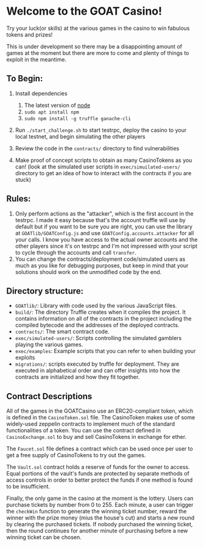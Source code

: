 # Welcome to the GOAT Casino!

Try your luck(or skills) at the various games in the casino to win fabulous tokens and prizes!

This is under development so there may be a disappointing amount of games at the moment but there are more to come and plenty of things to exploit in the meantime.

## To Begin:
1. Install dependencies
	1. The latest version of [node](https://nodejs.org/en/download/package-manager/)
	1. `sudo apt install npm`
	2. `sudo npm install -g truffle ganache-cli`

2. Run `./start_challenge.sh` to start testrpc, deploy the casino to your local testnet, and begin simulating the other players
3. Review the code in the `contracts/` directory to find vulnerabilities
4. Make proof of concept scripts to obtain as many CasinoTokens as you can! (look at the simulated user scripts in `exec/simuilated-users/` directory to get an idea of how to interact with the contracts if you are stuck)

## Rules:
1. Only perform actions as the "attacker", which is the first account in the testrpc. I made it easy because that's the account truffle will use by default but if you want to be sure you are right, you can use the library at `GOATlib/GOATConfig.js` and use `GOATConfig.accounts.attacker` for all your calls. I know you have access to the actual owner accounts and the other players since it's on testrpc and I'm not impressed with your script to cycle through the accounts and call `transfer`.
2. You can change the contracts/deployment code/simulated users as much as you like for debugging purposes, but keep in mind that your solutions should work on the unmodified code by the end.

## Directory structure:
* `GOATlib/`: Library with code used by the various JavaScript files.
* `build/`: The directory Truffle creates when it compiles the project. It contains information on all of the contracts in the project including the compiled bytecode and the addresses of the deployed contracts.
* `contracts/`: The smart contract code.
* `exec/simulated-users/`: Scripts controlling the simulated gamblers playing the various games.
* `exec/examples`: Example scripts that you can refer to when building your exploits
* `migrations/`: scripts executed by truffle for deployment. They are executed in alphabetical order and can offer insights into how the contracts are initialized and how they fit together.

## Contract Descriptions

All of the games in the GOATCasino use an ERC20-compliant token, which is defined in the `CasinoToken.sol` file.
The CasinoToken makes use of some widely-used zeppelin contracts to implement much of the standard functionalities of a token.
You can use the contract defined in `CasinoExchange.sol` to buy and sell CasinoTokens in exchange for ether.

The `Faucet.sol` file defines a contract which can be used once per user to get a free supply of CasinoTokens to try out the games.

The `Vault.sol` contract holds a reserve of funds for the owner to access. Equal portions of the vault's funds are protected by separate methods of access controls in order to better protect the funds if one method is found to be insufficient.

Finally, the only game in the casino at the moment is the lottery.
Users can purchase tickets by number from 0 to 255.
Each minute, a user can trigger the `checkWin` function to generate the winning ticket number, reward the winner with the prize money (mius the house's cut) and starts a new round by clearing the purchased tickets.
If nobody purchased the winning ticket, then the round continues for another minute of purchasing before a new winning ticket can be chosen.
